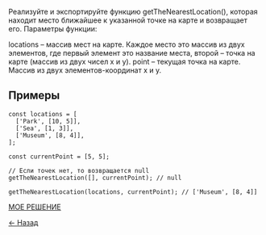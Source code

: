 Реализуйте и экспортируйте функцию getTheNearestLocation(), которая находит место ближайшее к указанной точке на карте и возвращает его. Параметры функции:

locations – массив мест на карте. Каждое место это массив из двух элементов, где первый элемент это название места, второй – точка на карте (массив из двух чисел x и y).
point – текущая точка на карте. Массив из двух элементов-координат x и y.

## Примеры

```
const locations = [
  ['Park', [10, 5]],
  ['Sea', [1, 3]],
  ['Museum', [8, 4]],
];

const currentPoint = [5, 5];

// Если точек нет, то возвращается null
getTheNearestLocation([], currentPoint); // null

getTheNearestLocation(locations, currentPoint); // ['Museum', [8, 4]]
```

[МОЕ РЕШЕНИЕ](https://github.com/from0toweb/hexlet_tasks/blob/arrayTask_destructuring/script.js)

[&#x2190; Назад](https://github.com/from0toweb/hexlet_tasks/tree/master)
